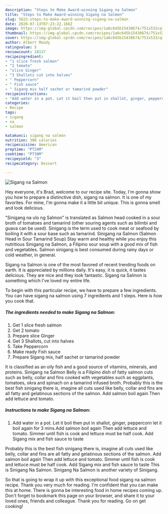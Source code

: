 ```yaml
---
description: "Steps to Make Award-winning Sigang na Salmon"
title: "Steps to Make Award-winning Sigang na Salmon"
slug: 5622-steps-to-make-award-winning-sigang-na-salmon
date: 2020-07-13T07:23:22.166Z
image: https://img-global.cpcdn.com/recipes/1a6c645b15438674/751x532cq70/sigang-na-salmon-recipe-main-photo.jpg
thumbnail: https://img-global.cpcdn.com/recipes/1a6c645b15438674/751x532cq70/sigang-na-salmon-recipe-main-photo.jpg
cover: https://img-global.cpcdn.com/recipes/1a6c645b15438674/751x532cq70/sigang-na-salmon-recipe-main-photo.jpg
author: Albert Moody
ratingvalue: 5
reviewcount: 28137
recipeingredient:
- "1 slice fresh salmon"
- "2 tomato"
- "slice Ginger"
- "3 Shallots cut into halves"
- " Peppercorn"
- " Fish sauce"
- " Sigang mix half sachet or tamarind powder"
recipeinstructions:
- "Add water in a pot. Let it boil then put in shallot, ginger, peppercorn let it boil again for 3 mins.Add salmon boil again Then add lettuce and tomato. Simmer until fish is cook and lettuce must be half cook. Add Sigang mix and fish sauce to taste"
categories:
- Recipe
tags:
- sigang
- na
- salmon

katakunci: sigang na salmon 
nutrition: 300 calories
recipecuisine: American
preptime: "PT24M"
cooktime: "PT30M"
recipeyield: "3"
recipecategory: Dessert

---
```



![Sigang na Salmon](https://img-global.cpcdn.com/recipes/1a6c645b15438674/751x532cq70/sigang-na-salmon-recipe-main-photo.jpg)

Hey everyone, it's Brad, welcome to our recipe site. Today, I'm gonna show you how to prepare a distinctive dish, sigang na salmon. It is one of my favorites. For mine, I'm gonna make it a little bit unique. This is gonna smell and look delicious.

&#34;Sinigang na ulo ng Salmon&#34; is translated as Salmon head cooked in a sour broth of tomatoes and tamarind (other souring agents such as bilimbi and guava can be used). Sinigang is the term used to cook meat or seafood by boiling it with a sour base such as tamarind. Sinigang na Salmon (Salmon Head in Sour Tamarind Soup) Stay warm and healthy while you enjoy this nutritious Sinigang na Salmon, a Filipino sour soup with a good mix of fish and vegetables. Salmon sinigang is best consumed during rainy days or cold weather, in general.

Sigang na Salmon is one of the most favored of recent trending foods on earth. It is appreciated by millions daily. It's easy, it is quick, it tastes delicious. They are nice and they look fantastic. Sigang na Salmon is something which I've loved my entire life.


To begin with this particular recipe, we have to prepare a few ingredients. You can have sigang na salmon using 7 ingredients and 1 steps. Here is how you cook that.

<!--inarticleads1-->

##### The ingredients needed to make Sigang na Salmon:

1. Get 1 slice fresh salmon
1. Get 2 tomato
1. Prepare slice Ginger
1. Get 3 Shallots, cut into halves
1. Take  Peppercorn
1. Make ready  Fish sauce
1. Prepare  Sigang mix, half sachet or tamarind powder


It is classified as an oily fish and a good source of vitamins, minerals, and proteins. Sinigang na Salmon Belly is a Filipino dish of fatty salmon cuts such as belly, collar and fins cooked with vegetables such as eggplants, tomatoes, okra and spinach on a tamarind infused broth. Probably this is the best fish sinigang there is, imagine all cuts used like belly, collar and fins are all fatty and gelatinous sections of the salmon. Add salmon boil again Then add lettuce and tomato. 

<!--inarticleads2-->

##### Instructions to make Sigang na Salmon:

1. Add water in a pot. Let it boil then put in shallot, ginger, peppercorn let it boil again for 3 mins.Add salmon boil again Then add lettuce and tomato. Simmer until fish is cook and lettuce must be half cook. Add Sigang mix and fish sauce to taste


Probably this is the best fish sinigang there is, imagine all cuts used like belly, collar and fins are all fatty and gelatinous sections of the salmon. Add salmon boil again Then add lettuce and tomato. Simmer until fish is cook and lettuce must be half cook. Add Sigang mix and fish sauce to taste This is Sinigang Na Salmon. Sinigang Na Salmon is another variety of Sinigang. 

So that is going to wrap it up with this exceptional food sigang na salmon recipe. Thank you very much for reading. I'm confident that you can make this at home. There is gonna be interesting food in home recipes coming up. Don't forget to bookmark this page on your browser, and share it to your loved ones, friends and colleague. Thank you for reading. Go on get cooking!
